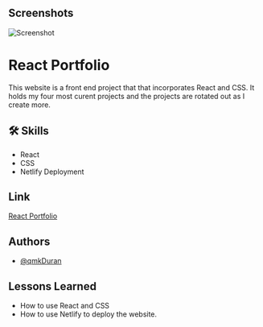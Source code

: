 ## Screenshots
![Screenshot](https://user-images.githubusercontent.com/84324251/143720596-e2c99b95-95ca-4c51-b549-26e7584ef4d5.png)


# React Portfolio

This website is a front end project that that incorporates React and CSS.
It holds my four most curent projects and the projects are rotated out as I 
create more. 

## 🛠 Skills
- React 
- CSS
- Netlify Deployment


## Link

[React Portfolio](https://pedantic-wright-e43044.netlify.app/)
## Authors

- [@qmkDuran](https://github.com/qmkDuran)


## Lessons Learned

- How to use React and CSS
- How to use Netlify to deploy the website. 
